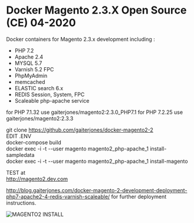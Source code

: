 # Docker Magento 2.3.X Open Source (CE) 04-2020

Docker containers for Magento 2.3.x development including :

  - PHP 7.2
  - Apache 2.4
  - MYSQL 5.7
  - Varnish 5.2 FPC  
  - PhpMyAdmin
  - memcached
  - ELASTIC search 6.x
  - REDIS Session, System, FPC
  - Scaleable php-apache service

for PHP 7.1.32 use gaiterjones/magento2:2.3.0_PHP7.1
for PHP 7.2.25 use gaiterjones/magento2:2.3.3

git clone https://github.com/gaiterjones/docker-magento2-2  
EDIT .ENV  
docker-compose build  
docker exec -i -t --user magento magento2_php-apache_1 install-sampledata  
docker exec -i -t --user magento magento2_php-apache_1 install-magento  

TEST at  
http://magento2.dev.com

http://blog.gaiterjones.com/docker-magento-2-development-deployment-php7-apache2-4-redis-varnish-scaleable/ for further deployment instructions.

![MAGENTO2 INSTALL](http://blog.gaiterjones.com/dropbox/docker-install-magento2.gif)

